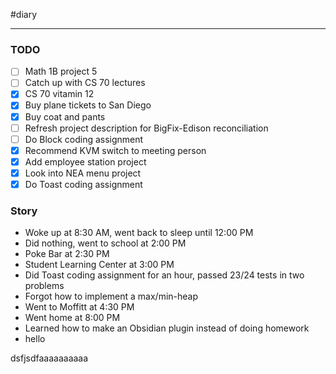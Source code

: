 #diary 

---

### TODO

- [ ] Math 1B project 5
- [ ] Catch up with CS 70 lectures
- [x] CS 70 vitamin 12
- [x] Buy plane tickets to San Diego
- [x] Buy coat and pants
- [ ] Refresh project description for BigFix-Edison reconciliation
- [ ] Do Block coding assignment
- [x] Recommend KVM switch to meeting person
- [x] Add employee station project
- [x] Look into NEA menu project
- [x] Do Toast coding assignment

### Story

- Woke up at 8:30 AM, went back to sleep until 12:00 PM
- Did nothing, went to school at 2:00 PM
- Poke Bar at 2:30 PM
- Student Learning Center at 3:00 PM
- Did Toast coding assignment for an hour, passed 23/24 tests in two problems
- Forgot how to implement a max/min-heap
- Went to Moffitt at 4:30 PM
- Went home at 8:00 PM
- Learned how to make an Obsidian plugin instead of doing homework
- hello




dsfjsdfaaaaaaaaaa

